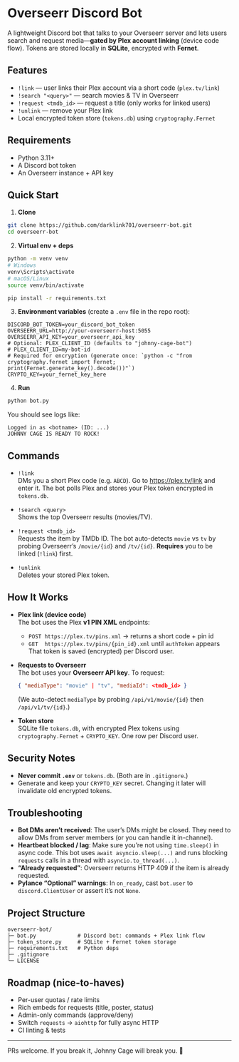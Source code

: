 # Overseerr Discord Bot

A lightweight Discord bot that talks to your Overseerr server and lets users search and request media—**gated by Plex account linking** (device code flow). Tokens are stored locally in **SQLite**, encrypted with **Fernet**.

## Features

- `!link` — user links their Plex account via a short code (`plex.tv/link`)
- `!search "<query>"` — search movies & TV in Overseerr
- `!request <tmdb_id>` — request a title (only works for linked users)
- `!unlink` — remove your Plex link
- Local encrypted token store (`tokens.db`) using `cryptography.Fernet`

## Requirements

- Python 3.11+
- A Discord bot token
- An Overseerr instance + API key

## Quick Start

1) **Clone**
```bash
git clone https://github.com/darklink701/overseerr-bot.git
cd overseerr-bot
```

2) **Virtual env + deps**
```bash
python -m venv venv
# Windows
venv\Scripts\activate
# macOS/Linux
source venv/bin/activate

pip install -r requirements.txt
```

3) **Environment variables** (create a `.env` file in the repo root):
```env
DISCORD_BOT_TOKEN=your_discord_bot_token
OVERSEERR_URL=http://your-overseerr-host:5055
OVERSEERR_API_KEY=your_overseerr_api_key
# Optional: PLEX_CLIENT_ID (defaults to "johnny-cage-bot")
# PLEX_CLIENT_ID=my-bot-id
# Required for encryption (generate once: `python -c "from cryptography.fernet import Fernet; print(Fernet.generate_key().decode())"`)
CRYPTO_KEY=your_fernet_key_here
```

4) **Run**
```bash
python bot.py
```

You should see logs like:
```
Logged in as <botname> (ID: ...)
JOHNNY CAGE IS READY TO ROCK!
```

## Commands

- `!link`  
  DMs you a short Plex code (e.g. `ABCD`). Go to https://plex.tv/link and enter it. The bot polls Plex and stores your Plex token encrypted in `tokens.db`.

- `!search <query>`  
  Shows the top Overseerr results (movies/TV).

- `!request <tmdb_id>`  
  Requests the item by TMDb ID. The bot auto-detects `movie` vs `tv` by probing Overseerr’s `/movie/{id}` and `/tv/{id}`. **Requires** you to be linked (`!link`) first.

- `!unlink`  
  Deletes your stored Plex token.

## How It Works

- **Plex link (device code)**  
  The bot uses the Plex **v1 PIN XML** endpoints:
  - `POST https://plex.tv/pins.xml` → returns a short code + pin id  
  - `GET  https://plex.tv/pins/{pin_id}.xml` until `authToken` appears  
  That token is saved (encrypted) per Discord user.

- **Requests to Overseerr**  
  The bot uses your **Overseerr API key**. To request:
  ```json
  { "mediaType": "movie" | "tv", "mediaId": <tmdb_id> }
  ```
  (We auto-detect `mediaType` by probing `/api/v1/movie/{id}` then `/api/v1/tv/{id}`.)

- **Token store**  
  SQLite file `tokens.db`, with encrypted Plex tokens using `cryptography.Fernet` + `CRYPTO_KEY`. One row per Discord user.

## Security Notes

- **Never commit `.env`** or `tokens.db`. (Both are in `.gitignore`.)
- Generate and keep your `CRYPTO_KEY` secret. Changing it later will invalidate old encrypted tokens.

## Troubleshooting

- **Bot DMs aren’t received**: The user’s DMs might be closed. They need to allow DMs from server members (or you can handle it in-channel).
- **Heartbeat blocked / lag**: Make sure you’re not using `time.sleep()` in async code. This bot uses `await asyncio.sleep(...)` and runs blocking `requests` calls in a thread with `asyncio.to_thread(...)`.
- **“Already requested”**: Overseerr returns HTTP 409 if the item is already requested.
- **Pylance “Optional” warnings**: In `on_ready`, cast `bot.user` to `discord.ClientUser` or assert it’s not `None`.

## Project Structure

```
overseerr-bot/
├─ bot.py             # Discord bot: commands + Plex link flow
├─ token_store.py     # SQLite + Fernet token storage
├─ requirements.txt   # Python deps
├─ .gitignore
└─ LICENSE
```

## Roadmap (nice-to-haves)

- Per-user quotas / rate limits
- Rich embeds for requests (title, poster, status)
- Admin-only commands (approve/deny)
- Switch `requests` → `aiohttp` for fully async HTTP
- CI linting & tests

---

PRs welcome. If you break it, Johnny Cage will break you. 🥊
